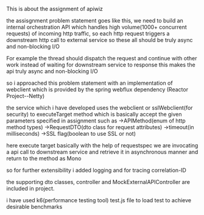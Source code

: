 This is about the assignment of apiwiz

the assisgnment problem statement goes like this, we need to build an internal orchestration API which handles high volume(1000+ concurrent requests) of incoming http traffic, so each http request triggers a downstream 
http call to external service so these all should be truly async and non-blocking I/O 

For example the thread should dispatch the request and continue with other work instead of waiting for downstream service to response
this makes the api truly async and non-blocking I/O

so i approached this problem statement with an implementation of webclient which is provided by the spring webflux dependency (Reactor Project--Netty)

the service which i have developed uses the webclient or sslWebclient(for security) to executeTarget method which is basically accept the given parameters specified in assignment
such as 
->APIMethod(enum of http method types)
->RequestDTO(dto class for request attributes)
->timeout(in milliseconds)
->SSL flag(boolean to use SSL or not)

here execute target basically with the help of requestspec we are invocating a api call to downstream service and retrieve it in asynchronous manner and return to the method as Mono<String>

so for further extensibility i added logging and for tracing correlation-ID

the supporting dto classes, controller and MockExternalAPIController are included in project.

i have used k6(performance testing tool) test.js file to load test to achieve desirable benchmarks

 
